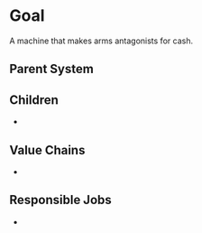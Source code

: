 # Goal
A machine that makes arms antagonists for cash.
## Parent System

## Children
-
## Value Chains
- 
## Responsible Jobs
-